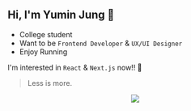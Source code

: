 ## Hi, I'm Yumin Jung 🙂

- College student
- Want to be `Frontend Developer` & `UX/UI Designer`
- Enjoy Running

I'm interested in `React` & `Next.js` now!! 🚀

> Less is more.

<p style= "text-align:center">
  <a style= "vertical-align:bottom" href="https://www.instagram.com/self_overcoming/">
    <img src="https://img.shields.io/badge/Instagram-5851DB?style=flat-square&logo=Instagram&logoColor=white&link=https://www.instagram.com/self_overcoming/"/>
  </a>
</p>
